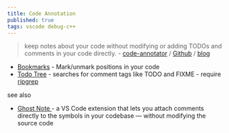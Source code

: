 ```yaml
---
title: Code Annotation
published: true
tags: vscode debug-c++
---
```

> keep notes about your code without modifying or adding TODOs and comments in your code directly. - [code-annotator](https://marketplace.visualstudio.com/items?itemName=DaleCover.code-annotator) / [Github](https://github.com/thamara/vscode-code-annotation?tab=readme-ov-file#code-annotation) / [blog](https://thamara.dev/posts/code-annotation-a-vscode-extension/)

- [Bookmarks](https://marketplace.visualstudio.com/items?itemName=alefragnani.Bookmarks) - Mark/unmark positions in your code
- [Todo Tree](https://marketplace.visualstudio.com/items?itemName=Gruntfuggly.todo-tree) - searches for comment tags like TODO and FIXME - require [ripgrep](https://github.com/BurntSushi/ripgrep)

see also
- [Ghost Note ](https://marketplace.visualstudio.com/items?itemName=leytonoday.ghost-note) -  a VS Code extension that lets you attach comments directly to the symbols in your codebase — without modifying the source code
